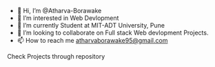 - 👋 Hi, I’m @Atharva-Borawake
- 👀 I’m interested in Web Devlopment
- 🌱 I’m currently Student at MIT-ADT University, Pune
- 💞️ I’m looking to collaborate on Full stack Web devlopment Projects.
- 📫 How to reach me atharvaborawake95@gmail.com

Check Projects through repository

<!---
Atharva-Borawake/Atharva-Borawake is a ✨ special ✨ repository because its `README.md` (this file) appears on your GitHub profile.
You can click the Preview link to take a look at your changes.
--->
